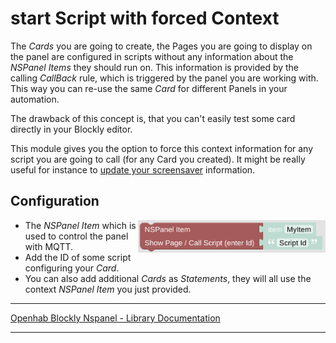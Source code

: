 # start Script with forced Context

The *Cards* you are going to create, the Pages you are going to display on the panel are configured in scripts without any information about the *NSPanel Items* they should run on. This information is provided by the calling *CallBack* rule, which is triggered by the panel you are working with. This way you can re-use the same *Card* for different Panels in your automation.

The drawback of this concept is, that you can't easily test some card directly in your Blockly editor.

This module gives you the option to force this context information for any script you are going to call (for any Card you created). It might be really useful for instance to [update your screensaver](openhab_rules_ssaverupdate.md) information.

## Configuration

[<img src="img/blockLibrary_nspanel_helpers_startScriptWithContext.png" align="right" width="300">](img/blockLibrary_nspanel_helpers_startScriptWithContext.png)

- The *NSPanel Item* which is used to control the panel with MQTT.
- Add the ID of some script configuring your *Card*. 
- You can also add additional *Cards* as *Statements*, they will all use the context *NSPanel Item* you just provided.<br clear="right"/>

---

[Openhab Blockly Nspanel - Library Documentation](README.md)

---

